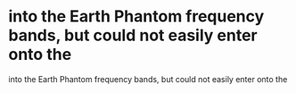 # into the Earth Phantom frequency bands, but could not easily enter onto the

into the Earth Phantom frequency bands, but could not easily enter onto the